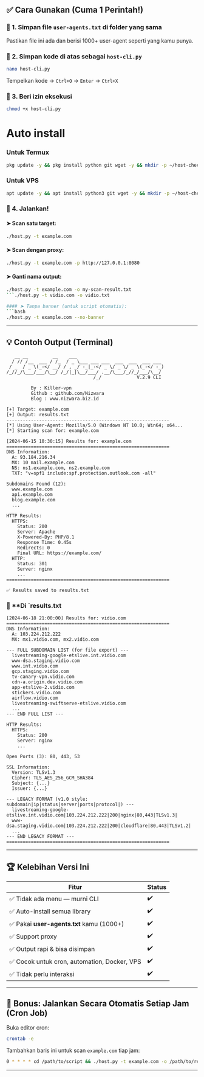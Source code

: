 ## ✅ Cara Gunakan (Cuma 1 Perintah!)

### 🔧 1. Simpan file `user-agents.txt` di folder yang sama  
Pastikan file ini ada dan berisi 1000+ user-agent seperti yang kamu punya.

### 📄 2. Simpan kode di atas sebagai `host-cli.py`

```bash
nano host-cli.py
```
Tempelkan kode → `Ctrl+O` → `Enter` → `Ctrl+X`

### 🔐 3. Beri izin eksekusi

```bash
chmod +x host-cli.py
```

# Auto install
### Untuk Termux
```bash
pkg update -y && pkg install python git wget -y && mkdir -p ~/host-check && cd ~/host-check && wget https://raw.githubusercontent.com/Nizwara/host-check/main/host.py && wget https://raw.githubusercontent.com/Nizwara/host-check/main/user-agents.txt && pip install dnspython requests beautifulsoup4 && chmod +x host.py
```
### Untuk VPS
```bash
apt update -y && apt install python3 git wget -y && mkdir -p ~/host-check && cd ~/host-check && wget https://raw.githubusercontent.com/Nizwara/host-check/main/host.py && wget https://raw.githubusercontent.com/Nizwara/host-check/main/user-agents.txt && pip3 install dnspython requests beautifulsoup4 && chmod +x host.py
```


### 🚀 4. Jalankan!

#### ➤ Scan satu target:
```bash
./host.py -t example.com
```

#### ➤ Scan dengan proxy:
```bash
./host.py -t example.com -p http://127.0.0.1:8080
```

#### ➤ Ganti nama output:
```bash
./host.py -t example.com -o my-scan-result.txt
```./host.py -t vidio.com -o vidio.txt

#### ➤ Tanpa banner (untuk script otomatis):
```bash
./host.py -t example.com --no-banner
```

---

## 💡 Contoh Output (Terminal)

```
   __ __         __    ___                                
  / // /__  ___ / /_  / _ \___ ___ ___  ___  ___  ___ ___ 
 / _  / _ \(_-</ __/ / , _/ -_|_-</ _ \/ _ \/ _ \(_-</ -_)
/_//_/\___/___/\__/ /_/|_|\__/___/ .__/\___/_//_/___/\__/ 
                                /_/             V.2.9 CLI
    
         By : Killer-vpn
         Github : github.com/Nizwara
         Blog : www.nizwara.biz.id

[+] Target: example.com
[+] Output: results.txt
------------------------------------------------------------
[*] Using User-Agent: Mozilla/5.0 (Windows NT 10.0; Win64; x64...
[*] Starting scan for: example.com

[2024-06-15 10:30:15] Results for: example.com
============================================================
DNS Information:
  A: 93.184.216.34
  MX: 10 mail.example.com
  NS: ns1.example.com, ns2.example.com
  TXT: "v=spf1 include:spf.protection.outlook.com -all"

Subdomains Found (12):
  www.example.com
  api.example.com
  blog.example.com
  ...

HTTP Results:
  HTTPS:
    Status: 200
    Server: Apache
    X-Powered-By: PHP/8.1
    Response Time: 0.45s
    Redirects: 0
    Final URL: https://example.com/
  HTTP:
    Status: 301
    Server: nginx
    ...
============================================================

✅ Results saved to results.txt
```

### 📄 **Di `results.txt
```
[2024-06-18 21:00:00] Results for: vidio.com
============================================================
DNS Information:
  A: 103.224.212.222
  MX: mx1.vidio.com, mx2.vidio.com

--- FULL SUBDOMAIN LIST (for file export) ---
  livestreaming-google-etslive.int.vidio.com
  www-dsa.staging.vidio.com
  www.int.vidio.com
  gcp.staging.vidio.com
  tv-canary-vpn.vidio.com
  cdn-a.origin.dev.vidio.com
  app-etslive-2.vidio.com
  stickers.vidio.com
  airflow.vidio.com
  livestreaming-swiftserve-etslive.vidio.com
  ...
--- END FULL LIST ---

HTTP Results:
  HTTPS:
    Status: 200
    Server: nginx
    ...

Open Ports (3): 80, 443, 53

SSL Information:
  Version: TLSv1.3
  Cipher: TLS_AES_256_GCM_SHA384
  Subject: {...}
  Issuer: {...}

--- LEGACY FORMAT (v1.0 style: subdomain|ip|status|server|ports|protocol|) ---
  livestreaming-google-etslive.int.vidio.com|103.224.212.222|200|nginx|80,443|TLSv1.3|
  www-dsa.staging.vidio.com|103.224.212.222|200|cloudflare|80,443|TLSv1.2|
  ...
--- END LEGACY FORMAT ---
============================================================
```

---

## 🏆 Kelebihan Versi Ini

| Fitur | Status |
|-------|--------|
| ✅ Tidak ada menu — murni CLI | ✔️ |
| ✅ Auto-install semua library | ✔️ |
| ✅ Pakai **user-agents.txt** kamu (1000+) | ✔️ |
| ✅ Support proxy | ✔️ |
| ✅ Output rapi & bisa disimpan | ✔️ |
| ✅ Cocok untuk cron, automation, Docker, VPS | ✔️ |
| ✅ Tidak perlu interaksi | ✔️ |

---

## 📌 Bonus: Jalankan Secara Otomatis Setiap Jam (Cron Job)

Buka editor cron:

```bash
crontab -e
```

Tambahkan baris ini untuk scan `example.com` tiap jam:

```bash
0 * * * * cd /path/to/script && ./host.py -t example.com -o /path/to/results.txt >> /var/log/host-cli.log 2>&1
```

---

